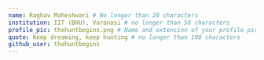 ```yaml
---
name: Raghav Maheshwari # No longer than 28 characters
institution: IIT (BHU), Varanasi # no longer than 58 characters
profile_pic: thehuntbegins.png # Name and extension of your profile picture(ex. mona.png)
quote: Keep dreaming, keep hunting # no longer than 100 characters
github_user: thehuntbegins
---
```

